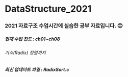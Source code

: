 # DataStructure_2021
<h3> 2021 자료구조 수업시간에 실습한 공부 자료입니다. 😊 </h3>
<h5> 현재 수업 진도 : ch01~ch08 <h6> 기수(Radix) 정렬까지 </h6> </h5>
<h5> 최신 업데이트 파일 : RadixSort.c </h5> 
